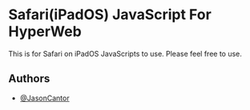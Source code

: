 # Safari(iPadOS) JavaScript For HyperWeb
This is for Safari on iPadOS JavaScripts to use. Please feel free to use.

## Authors

- [@JasonCantor](https://www.github.com/jasoncantor)

  